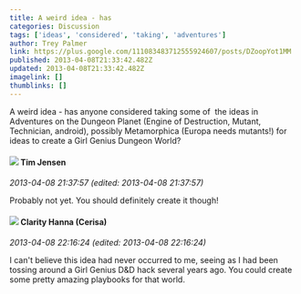 ```yaml
---
title: A weird idea - has
categories: Discussion
tags: ['ideas', 'considered', 'taking', 'adventures']
author: Trey Palmer
link: https://plus.google.com/111083483712555924607/posts/DZoopYot1MM
published: 2013-04-08T21:33:42.482Z
updated: 2013-04-08T21:33:42.482Z
imagelink: []
thumblinks: []
---
```


A weird idea - has anyone considered taking some of  the ideas in Adventures on the Dungeon Planet (Engine of Destruction, Mutant, Technician, android), possibly Metamorphica (Europa needs mutants!) for ideas to create a Girl Genius Dungeon World?
<div id='comment z12ej3xx3yrgs142f23rgbig1rfehjvac04'>
  <h4><img src='{{site.baseurl}}//images/avatars/101509976321886871332_photo.jpg'> Tim Jensen</h4>
      <p><cite>2013-04-08 21:37:57 (edited: 2013-04-08 21:37:57)</cite></p>
        <p>Probably not yet. You should definitely create it though!</p>
</div>
        

<div id='comment z12ej3xx3yrgs142f23rgbig1rfehjvac04'>
  <h4><img src='{{site.baseurl}}//images/avatars/103545995066222515975_photo.jpg'> Clarity Hanna (Cerisa)</h4>
      <p><cite>2013-04-08 22:16:24 (edited: 2013-04-08 22:16:24)</cite></p>
        <p>I can&#39;t believe this idea had never occurred to me, seeing as I had been tossing around a Girl Genius D&amp;D hack several years ago. You could create some pretty amazing playbooks for that world.</p>
</div>
        